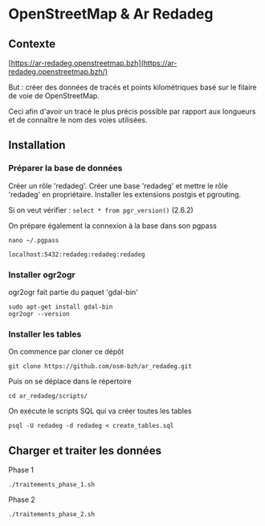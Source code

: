 # OpenStreetMap & Ar Redadeg

## Contexte


[https://ar-redadeg.openstreetmap.bzh](https://ar-redadeg.openstreetmap.bzh/)

But : créer des données de tracés et points kilométriques basé sur le filaire de voie de OpenStreetMap.

Ceci afin d'avoir un tracé le plus précis possible par rapport aux longueurs et de connaître le nom des voies utilisées.



## Installation

### Préparer la base de données

Créer un rôle 'redadeg'.
Créer une base 'redadeg' et mettre le rôle 'redadeg' en propriétaire.
Installer les extensions postgis et pgrouting.

Si on veut vérifier : `select * from pgr_version()`
(2.6.2)


On prépare également la connexion à la base dans son pgpass

`nano ~/.pgpass`

`localhost:5432:redadeg:redadeg:redadeg`


### Installer ogr2ogr

ogr2ogr fait partie du paquet 'gdal-bin'

```
sudo apt-get install gdal-bin
ogr2ogr --version
```


### Installer les tables

On commence par cloner ce dépôt

`git clone https://github.com/osm-bzh/ar_redadeg.git`

Puis on se déplace dans le répertoire

`cd ar_redadeg/scripts/`

On exécute le scripts SQL qui va créer toutes les tables

`psql -U redadeg -d redadeg < create_tables.sql`


## Charger et traiter les données

Phase 1

`./traitements_phase_1.sh`


Phase 2

`./traitements_phase_2.sh`




